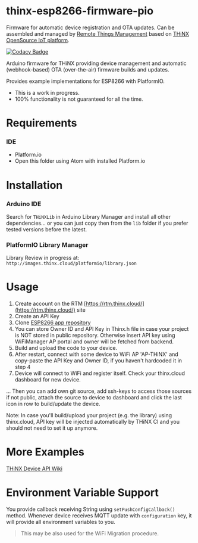 # thinx-esp8266-firmware-pio

Firmware for automatic device registration and OTA updates.
Can be assembled and managed by [Remote Things Management](https://rtm.thinx.cloud) based on [THiNX OpenSource IoT platform](https://thinx.cloud).

[![Codacy Badge](https://api.codacy.com/project/badge/Grade/391e02d431bc45b5a1c7a59e48b109a6)](https://www.codacy.com/app/suculent/thinx-firmware-esp8266-pio?utm_source=github.com&utm_medium=referral&utm_content=suculent/thinx-firmware-esp8266-pio&utm_campaign=badger)

Arduino firmware for THiNX providing device management and automatic (webhook-based) OTA (over-the-air) firmware builds and updates.

Provides example implementations for ESP8266 with PlatformIO.

* This is a work in progress.
* 100% functionality is not guaranteed for all the time.

# Requirements

### IDE

- Platform.io
- Open this folder using Atom with installed Platform.io

# Installation

### Arduino IDE

Search for `THiNXLib` in Arduino Library Manager and install all other dependencies... or you can just copy then from the `lib` folder if you prefer tested versions before the latest.

### PlatformIO Library Manager

Library Review in progress at: `http://images.thinx.cloud/platformio/library.json`

# Usage

1. Create account on the RTM [https://rtm.thinx.cloud/](https://rtm.thinx.cloud/) site
2. Create an API Key
3. Clone [ESP8266 app repository](https://github.com/suculent/thinx-firmware-esp8266-pio)
4. You can store Owner ID and API Key in Thinx.h file in case your project is NOT stored in public repository. Otherwise insert API key using WiFiManager AP portal and owner will be fetched from backend.
5. Build and upload the code to your device.
6. After restart, connect with some device to WiFi AP 'AP-THiNX' and copy-paste the API Key and Owner ID, if you haven't hardcoded it in step 4
7. Device will connect to WiFi and register itself. Check your thinx.cloud dashboard for new device.

... Then you can add own git source, add ssh-keys to access those sources if not public, attach the source to device to dashboard and click the last icon in row to build/update the device.

Note: In case you'll build/upload your project (e.g. the library) using thinx.cloud, API key will be injected automatically by THiNX CI and you should not need to set it up anymore.

# More Examples

[THiNX Device API Wiki](https://github.com/suculent/thinx-device-api/wiki)

# Environment Variable Support

You provide callback receiving String using `setPushConfigCallback()` method. Whenever device receives MQTT update with `configuration` key, it will provide all environment variables to you.

> This may be also used for the WiFi Migration procedure.
